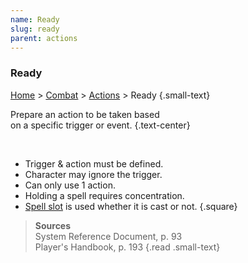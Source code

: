 ```yaml
---
name: Ready
slug: ready
parent: actions
---
```

### Ready
[Home](dm-operations-center) > [Combat](combat) > [Actions](actions) > Ready {.small-text}

Prepare an action to be taken based <br/> on a specific trigger or event. {.text-center}

<br/>

- Trigger & action must be defined.
- Character may ignore the trigger.
- Can only use 1 action.
- Holding a spell requires concentration.
- [Spell slot](spell-slot) is used whether it is cast or not.
{.square}

> **Sources** <br/>
> System Reference Document, p. 93<br/>
> Player's Handbook, p. 193
{.read .small-text}